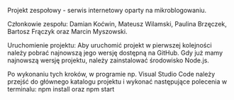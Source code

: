Projekt zespołowy - serwis internetowy oparty na mikroblogowaniu.

Członkowie zespołu:
Damian Koćwin, Mateusz Wilamski, Paulina Brzęczek, Bartosz Frączyk oraz Marcin Myszowski.

Uruchomienie projektu:
Aby uruchomić projekt w pierwszej kolejności należy pobrać najnowszą jego wersję dostępną na GitHub. Gdy już mamy najnowszą wersję projektu, należy zainstalować środowisko Node.js.

Po wykonaniu tych kroków, w programie np. Visual Studio Code należy przejść do głównego katalogu projektu i wykonać następujące polecenia w terminalu:
npm install oraz npm start

